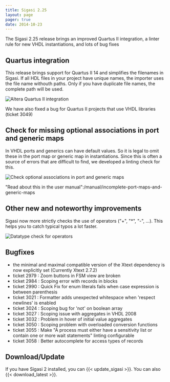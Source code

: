 ```yaml
---
title: Sigasi 2.25
layout: page
pager: true
date: 2014-10-23
---
```


The Sigasi 2.25 release brings an improved Quartus II integration, a linter rule for new VHDL instantiations, and lots of bug fixes

## Quartus integration

This release brings support for Quartus II 14 and simplifies the filenames in Sigasi. If all HDL files in your project have unique names, the importer uses the file name withouth paths. Only if you have duplicate file names, the complete path will be used.

![Altera Quartus II integration](/img/releasenotes/2.25/quartus.png "Altera Quartus II integration")

We have also fixed a bug for Quartus II projects that use VHDL libraries (ticket 3049)

## Check for missing optional associations in port and generic maps

In VHDL ports and generics can have default values. So it is legal to omit these in the port map or generic map in instantiations. Since this is often a source of errors that are difficult to find, we developed a linting check for this.

![Check optional associations in port and generic maps](/img/releasenotes/2.25/portmap-linting.png "Check optional associations in port and generic maps")

"Read about this in the user manual":/manual/incomplete-port-maps-and-generic-maps

## Other new and noteworthy improvements

Sigasi now more strictly checks the use of operators ("+", "*", "-", ...). This helps you to catch typical typos a lot faster.

![Datatype check for operators](/img/releasenotes/2.25/xor.png "Datatype check for operators")

## Bugfixes

* the minimal and maximal compatible version of the Xtext dependency is now explicitly set (Currently Xtext 2.7.2)
* ticket 2979 : Zoom buttons in FSM view are broken
* ticket 2984 : Scoping error with records in blocks
* ticket 2990 : Quick Fix for enum literals fails when case expression is between parenthesis
* ticket 3021 : Formatter adds unexpected whitespace when 'respect newlines' is enabled
* ticket 3024 : Scoping bug for 'not' on boolean array
* ticket 3027 : Scoping issue with aggregates in VHDL 2008
* ticket 3032 : Problem in hover of initial value aggregates 
* ticket 3050 : Scoping problem with overloaded conversion functions
* ticket 3055 : Make "A process must either have a sensitivity list or contain one or more wait statements" linting configurable
* ticket 3058 : Better autocomplete for access types of records

## Download/Update

If you have Sigasi 2 installed, you can {{< update_sigasi >}}. You can also {{< download_latest >}}.
